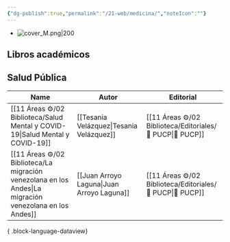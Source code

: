 ```yaml
---
{"dg-publish":true,"permalink":"/21-web/medicina/","noteIcon":""}
---
```


- ![cover_M.png|200](/img/user/11%20%C3%81reas%20%E2%9A%99/02%20Biblioteca/%F0%9F%92%BE%20Adjuntos/cover_M.png)
## Libros académicos
## Salud Pública
| Name                                                                                                       | Autor                                      | Editorial                                                    |
| ---------------------------------------------------------------------------------------------------------- | ------------------------------------------ | ------------------------------------------------------------ |
| [[11 Áreas ⚙/02 Biblioteca/Salud Mental y COVID-19\|Salud Mental y COVID-19]]                           | [[Tesania Velázquez\|Tesania Velázquez]]   | [[11 Áreas ⚙/02 Biblioteca/Editoriales/📔 PUCP\|📔 PUCP]] |
| [[11 Áreas ⚙/02 Biblioteca/La migración venezolana en los Andes\|La migración venezolana en los Andes]] | [[Juan Arroyo Laguna\|Juan Arroyo Laguna]] | [[11 Áreas ⚙/02 Biblioteca/Editoriales/📔 PUCP\|📔 PUCP]] |

{ .block-language-dataview}